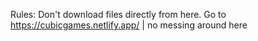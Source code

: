 Rules:
Don't download files directly from here. Go to https://cubicgames.netlify.app/    |
no messing around here
